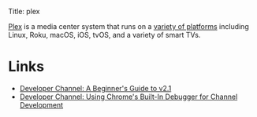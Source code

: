 Title: plex

[Plex](http://plex.tv) is a media center system that runs on a [variety of platforms](https://www.plex.tv/apps/) including Linux, Roku, macOS, iOS, tvOS, and a variety of smart TVs.

# Links

- [Developer Channel: A Beginner's Guide to v2.1](https://support.plex.tv/hc/en-us/articles/201169747-A-Beginner-s-Guide-to-v2-1)
- [Developer Channel: Using Chrome's Built-In Debugger for Channel Development](https://support.plex.tv/hc/en-us/articles/201169597-Using-Chrome-s-Built-In-Debugger-for-Channel-Development)
